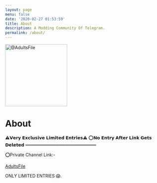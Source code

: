 ```yaml
---
layout: page
menu: false
date: '2020-02-27 01:53:59'
title: About
description: A Modding Community Of Telegram.
permalink: /about/
---
```


<img class="img-rounded" src="https://justpaste.it/img/1bdcdecb9094dae4b4aa7ef9c94f1035.jpg" alt="@AdultsFile" width="200">

# About

⚠️𝗩𝗲𝗿𝘆 𝗘𝘅𝗰𝗹𝘂𝘀𝗶𝘃𝗲 𝗟𝗶𝗺𝗶𝘁𝗲𝗱 𝗘𝗻𝘁𝗿𝗶𝗲𝘀⚠️
⭕️𝗡𝗼 𝗘𝗻𝘁𝗿𝘆 𝗔𝗳𝘁𝗲𝗿 𝗟𝗶𝗻𝗸 𝗚𝗲𝘁𝘀 𝗗𝗲𝗹𝗲𝘁𝗲𝗱
═══════════════════════

⭕️Private Channel Link:-

[AdultsFile](https://t.me/AdultsFile)

ONLY LIMITED ENTRIES 😱.

